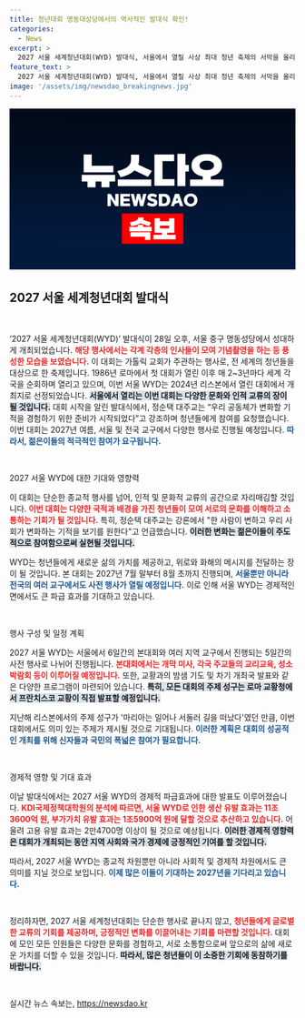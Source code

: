 ```yaml
---
title: 청년대회 명동대성당에서의 역사적인 발대식 확인!
categories:
  - News
excerpt: >
  2027 서울 세계청년대회(WYD) 발대식, 서울에서 열릴 사상 최대 청년 축제의 서막을 올리다! 50만 명이 넘는 청년들이 함께 나누는 새로운 가치와 기적의 여정에 동참할 기회를 놓치지 마세요!
feature_text: >
  2027 서울 세계청년대회(WYD) 발대식, 서울에서 열릴 사상 최대 청년 축제의 서막을 올리다! 50만 명이 넘는 청년들이 함께 나누는 새로운 가치와 기적의 여정에 동참할 기회를 놓치지 마세요!
image: '/assets/img/newsdao_breakingnews.jpg'
---
```


<p><img src="/assets/img/newsdao_breakingnews.jpg" alt="koreaapp 속보" /></p>

<h2 data-ke-size="size26">2027 서울 세계청년대회 발대식</h2>

<p data-ke-size="size16">&nbsp;</p>

<p>‘2027 서울 세계청년대회(WYD)’ 발대식이 28일 오후, 서울 중구 명동성당에서 성대하게 개최되었습니다. <b><span style="color: #ee2323;">해당 행사에서는 각계 각층의 인사들이 모여 기념촬영을 하는 등 풍성한 모습을 보였습니다.</span></b> 이 대회는 가톨릭 교회가 주관하는 행사로, 전 세계의 청년들을 대상으로 한 축제입니다. 1986년 로마에서 첫 대회가 열린 이후 매 2~3년마다 세계 각국을 순회하며 열리고 있으며, 이번 서울 WYD는 2024년 리스본에서 열린 대회에서 개최지로 선정되었습니다. <b><span style="background-color: #21538527;">서울에서 열리는 이번 대회는 다양한 문화와 인적 교류의 장이 될 것입니다.</span></b> 대회 시작을 알린 발대식에서, 정순택 대주교는 “우리 공동체가 변화할 기적을 경험하기 위한 준비가 시작되었다”고 강조하며 청년들에게 참여를 요청했습니다. 이번 대회는 2027년 여름, 서울 및 전국 교구에서 다양한 행사로 진행될 예정입니다. <b><span style="color: #1a5490;">따라서, 젊은이들의 적극적인 참여가 요구됩니다.</span></b></p>

<p data-ke-size="size16">&nbsp;</p>

<p>2027 서울 WYD에 대한 기대와 영향력</p>

<p>이 대회는 단순한 종교적 행사를 넘어, 인적 및 문화적 교류의 공간으로 자리매김할 것입니다. <b><span style="color: #ee2323;">이번 대회는 다양한 국적과 배경을 가진 청년들이 모여 서로의 문화를 이해하고 소통하는 기회가 될 것입니다.</span></b> 특히, 정순택 대주교는 강론에서 "한 사람이 변하고 우리 사회가 변화하는 기적을 보기를 원한다"고 언급했습니다. <b><span style="background-color: #21538527;">이러한 변화는 젊은이들이 주도적으로 참여함으로써 실현될 것입니다.</span></b> </p>

<p>WYD는 청년들에게 새로운 삶의 가치를 제공하고, 위로와 화해의 메시지를 전달하는 장이 될 것입니다. 본 대회는 2027년 7월 말부터 8월 초까지 진행되며, <b><span style="color: #1a5490;">서울뿐만 아니라 전국의 여러 교구에서도 사전 행사가 열릴 예정입니다.</span></b> 이로 인해 서울 WYD는 경제적인 면에서도 큰 파급 효과를 기대하고 있습니다. </p>

<p data-ke-size="size16">&nbsp;</p>

<p>행사 구성 및 일정 계획</p>

<p>2027 서울 WYD는 서울에서 6일간의 본대회와 여러 지역 교구에서 진행되는 5일간의 사전 행사로 나뉘어 진행됩니다. <b><span style="color: #ee2323;">본대회에서는 개막 미사, 각국 주교들의 교리교육, 성소 박람회 등이 이루어질 예정입니다.</span></b> 또한, 교황과의 밤샘 기도 및 차기 개최국 발표와 같은 다양한 프로그램이 마련되어 있습니다. <b><span style="background-color: #21538527;">특히, 모든 대회의 주제 성구는 로마 교황청에서 프란치스코 교황이 직접 발표할 예정입니다.</span></b></p>

<p>지난해 리스본에서의 주제 성구가 '마리아는 일어나 서둘러 길을 떠났다'였던 만큼, 이번 대회에서도 의미 있는 주제가 제시될 것으로 기대됩니다. <b><span style="color: #1a5490;">이러한 계획은 대회의 성공적인 개최를 위해 신자들과 국민의 폭넓은 참여가 필요합니다.</span></b></p>

<p data-ke-size="size16">&nbsp;</p>

<p>경제적 영향 및 기대 효과</p>

<p>이날 발대식에서는 2027 서울 WYD의 경제적 파급효과에 대한 발표도 이루어졌습니다. <b><span style="color: #ee2323;">KDI국제정책대학원의 분석에 따르면, 서울 WYD로 인한 생산 유발 효과는 11조3600억 원, 부가가치 유발 효과는 1조5900억 원에 달할 것으로 추산하고 있습니다.</span></b> 어울려 고용 유발 효과는 2만4700명 이상이 될 것으로 예상됩니다. <b><span style="background-color: #21538527;">이러한 경제적 영향력은 대회가 개최되는 동안 지역 사회와 국가 경제에 긍정적인 기여를 할 것입니다.</span></b></p>

<p>따라서, 2027 서울 WYD는 종교적 차원뿐만 아니라 사회적 및 경제적 차원에서도 큰 의미를 지닐 것으로 보입니다. <b><span style="color: #1a5490;">이제 많은 이들이 기대하는 2027년을 기다리고 있습니다.</span></b></p>

<p data-ke-size="size16">&nbsp;</p>

<p>정리하자면, 2027 서울 세계청년대회는 단순한 행사로 끝나지 않고, <b><span style="color: #ee2323;">청년들에게 글로벌한 교류의 기회를 제공하며, 긍정적인 변화를 이끌어내는 기회를 마련할 것입니다.</span></b> 대회에 모인 모든 인원들은 다양한 문화를 경험하고, 서로 소통함으로써 앞으로의 삶에 새로운 가치를 더할 수 있을 것입니다. <b><span style="background-color: #21538527;">따라서, 많은 청년들이 이 소중한 기회에 동참하기를 바랍니다.</span></b> </p>

<p data-ke-size="size16">&nbsp;</p>
실시간 뉴스 속보는, <a href="https://newsdao.kr" rel="dofollow">https://newsdao.kr</a>


